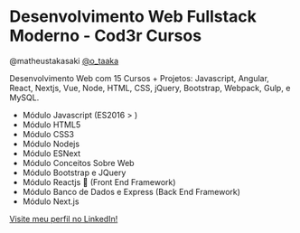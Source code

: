 # Desenvolvimento Web Fullstack Moderno - Cod3r Cursos

@matheustakasaki
[@o_taaka](https://www.instagram.com/o_taaka/)

Desenvolvimento Web com 15 Cursos + Projetos: Javascript, Angular, React, Nextjs, Vue, Node, HTML, CSS, jQuery, Bootstrap, Webpack, Gulp, e MySQL.

-   Módulo Javascript (ES2016 > )
-   Módulo HTML5
-   Módulo CSS3
-   Módulo Nodejs
-   Módulo ESNext
-   Módulo Conceitos Sobre Web
-   Módulo Bootstrap e JQuery
-   Módulo Reactjs 🎨 (Front End Framework)
-   Módulo Banco de Dados e Express (Back End Framework)
-   Módulo Next.js

[Visite meu perfil no LinkedIn!](https://www.linkedin.com/in/matheus-takasaki-antunes/)
